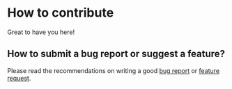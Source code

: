 # How to contribute

Great to have you here! 

## How to submit a bug report or suggest a feature?

Please read the recommendations on writing a good [bug report](https://developer.piwik.org/guides/core-team-workflow#submitting-a-bug-report) or [feature request](https://developer.piwik.org/guides/core-team-workflow#submitting-a-feature-request).

